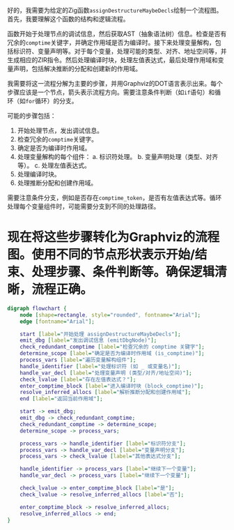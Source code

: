 好的，我需要为给定的Zig函数`assignDestructureMaybeDecls`绘制一个流程图。首先，我要理解这个函数的结构和逻辑流程。

函数开始于处理节点的调试信息，然后获取AST（抽象语法树）信息。检查是否有冗余的`comptime`关键字，并确定作用域是否为编译时。接下来处理变量解构，包括标识符、变量声明等。对于每个变量，处理可能的类型、对齐、地址空间等，并生成相应的ZIR指令。然后处理编译时块，处理左值表达式，最后处理作用域和变量声明，包括解决推断的分配和创建新的作用域。

我需要将这一流程分解为主要的步骤，并用Graphviz的DOT语言表示出来。每个步骤应该是一个节点，箭头表示流程方向。需要注意条件判断（如`if`语句）和循环（如`for`循环）的分支。

可能的步骤包括：
1. 开始处理节点，发出调试信息。
2. 检查冗余的`comptime`关键字。
3. 确定是否为编译时作用域。
4. 处理变量解构的每个组件：
   a. 标识符处理。
   b. 变量声明处理（类型、对齐等）。
   c. 处理左值表达式。
5. 处理编译时块。
6. 处理推断分配和创建作用域。

需要注意条件分支，例如是否存在`comptime_token`，是否有左值表达式等。循环处理每个变量组件时，可能需要分支到不同的处理路径。

现在将这些步骤转化为Graphviz的流程图。使用不同的节点形状表示开始/结束、处理步骤、条件判断等。确保逻辑清晰，流程正确。
================================================
```dot
digraph flowchart {
    node [shape=rectangle, style="rounded", fontname="Arial"];
    edge [fontname="Arial"];

    start [label="开始处理 assignDestructureMaybeDecls"];
    emit_dbg [label="发出调试信息 (emitDbgNode)"];
    check_redundant_comptime [label="检查冗余的 comptime 关键字"];
    determine_scope [label="确定是否为编译时作用域 (is_comptime)"];
    process_vars [label="遍历变量解构组件"];
    handle_identifier [label="处理标识符 (如 _ 或变量名)"];
    handle_var_decl [label="处理变量声明 (类型/对齐/地址空间)"];
    check_lvalue [label="存在左值表达式？"];
    enter_comptime_block [label="进入编译时块 (block_comptime)"];
    resolve_inferred_allocs [label="解析推断分配和创建作用域"];
    end [label="返回当前作用域"];

    start -> emit_dbg;
    emit_dbg -> check_redundant_comptime;
    check_redundant_comptime -> determine_scope;
    determine_scope -> process_vars;

    process_vars -> handle_identifier [label="标识符分支"];
    process_vars -> handle_var_decl [label="变量声明分支"];
    process_vars -> check_lvalue [label="其他表达式分支"];

    handle_identifier -> process_vars [label="继续下一个变量"];
    handle_var_decl -> process_vars [label="继续下一个变量"];

    check_lvalue -> enter_comptime_block [label="是"];
    check_lvalue -> resolve_inferred_allocs [label="否"];

    enter_comptime_block -> resolve_inferred_allocs;
    resolve_inferred_allocs -> end;
}
```
